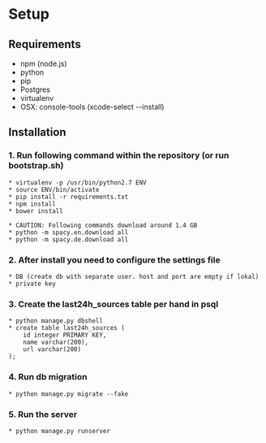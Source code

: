 # Setup

## Requirements
* npm (node.js)
* python
* pip
* Postgres
* virtualenv
* OSX: console-tools (xcode-select --install)

## Installation

### 1. Run following command within the repository (or run bootstrap.sh)
    * virtualenv -p /usr/bin/python2.7 ENV
    * source ENV/bin/activate
    * pip install -r requirements.txt
    * npm install
    * bower install

    * CAUTION: Following commands download around 1.4 GB
    * python -m spacy.en.download all
    * python -m spacy.de.download all

### 2. After install you need to configure the settings file
    * DB (create db with separate user. host and port are empty if lokal)
    * private key

### 3. Create the last24h_sources table per hand in psql
    * python manage.py dbshell
    * create table last24h_sources (
        id integer PRIMARY KEY,
        name varchar(200),
        url varchar(200)
    );

### 4. Run db migration
    * python manage.py migrate --fake

### 5. Run the server
    * python manage.py runserver
